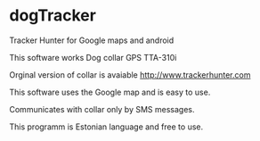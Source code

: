 dogTracker
==========

Tracker Hunter for Google maps and android

This software works Dog collar GPS TTA-310i

Orginal version of collar is avaiable http://www.trackerhunter.com

This software uses the Google map and is easy to use.

Communicates with collar only by SMS messages.

This programm is Estonian language and free to use.